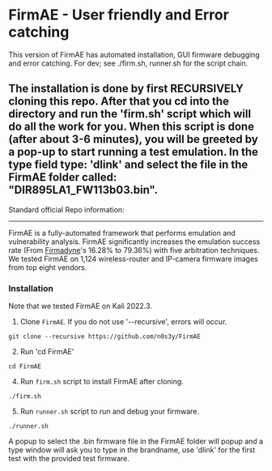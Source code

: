 # FirmAE - User friendly and Error catching
This version of FirmAE has automated installation, GUI firmware debugging and error catching. 
For dev; see ./firm.sh, runner.sh for the script chain.


## The installation is done by first RECURSIVELY cloning this repo. After that you cd into the directory and run the 'firm.sh' script which will do all the work for you. When this script is done (after about 3-6 minutes), you will be greeted by a pop-up to start running a test emulation. In the type field type: 'dlink' and select the file in the FirmAE folder called: "DIR895LA1_FW113b03.bin". 




Standard official Repo information:
_____________________________________________________________________________________________________________
FirmAE is a fully-automated framework that performs emulation and vulnerability analysis. FirmAE significantly increases the emulation success rate (From [Firmadyne](https://github.com/firmadyne/firmadyne)'s 16.28% to 79.36%) with five arbitration techniques. We tested FirmAE on 1,124 wireless-router and IP-camera firmware images from top eight vendors.

### Installation

Note that we tested FirmAE on Kali 2022.3.

1. Clone `FirmAE`. If you do not use '--recursive', errors will occur.
```console
git clone --recursive https://github.com/n0s3y/FirmAE
```

2. Run 'cd FirmAE'
```console
cd FirmAE
```

4. Run `firm.sh` script to install FirmAE after cloning. 
```console
./firm.sh
```
5. Run `runner.sh` script to run and debug your firmware. 
```console
./runner.sh
```
A popup to select the .bin firmware file in the FirmAE folder will popup and a type window will ask you to type in the brandname, use 'dlink' for the first test with the provided test firmware.
